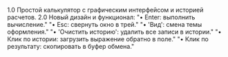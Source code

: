 1.0 Простой калькулятор с графическим интерфейсом и историей расчетов.
2.0 Новый дизайн и функционал:
        "• Enter: выполнить вычисление."
        "• Esc: свернуть окно в трей."
        "• 'Вид': смена темы оформления."
        "• 'Очистить историю': удалить все записи в истории."
        "• Клик по истории: загрузить выражение обратно в поле."
        "• Клик по результату: скопировать в буфер обмена."

